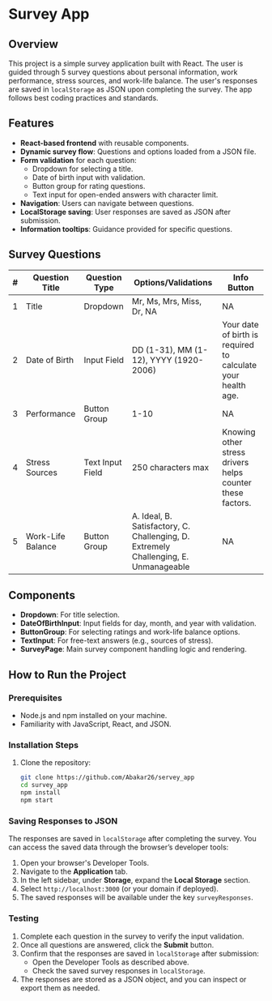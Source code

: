 # Survey App

## Overview

This project is a simple survey application built with React. The user is guided through 5 survey questions about personal information, work performance, stress sources, and work-life balance. The user's responses are saved in `localStorage` as JSON upon completing the survey. The app follows best coding practices and standards.

## Features

- **React-based frontend** with reusable components.
- **Dynamic survey flow**: Questions and options loaded from a JSON file.
- **Form validation** for each question:
  - Dropdown for selecting a title.
  - Date of birth input with validation.
  - Button group for rating questions.
  - Text input for open-ended answers with character limit.
- **Navigation**: Users can navigate between questions.
- **LocalStorage saving**: User responses are saved as JSON after submission.
- **Information tooltips**: Guidance provided for specific questions.

## Survey Questions

| #   | Question Title | Question Type   | Options/Validations                                   | Info Button                                         |
| --- | -------------- | --------------- | ----------------------------------------------------- | --------------------------------------------------- |
| 1   | Title          | Dropdown        | Mr, Ms, Mrs, Miss, Dr, NA                             | NA                                                  |
| 2   | Date of Birth  | Input Field     | DD (1-31), MM (1-12), YYYY (1920-2006)                | Your date of birth is required to calculate your health age. |
| 3   | Performance    | Button Group    | 1-10                                                  | NA                                                  |
| 4   | Stress Sources | Text Input Field| 250 characters max                                    | Knowing other stress drivers helps counter these factors. |
| 5   | Work-Life Balance | Button Group | A. Ideal, B. Satisfactory, C. Challenging, D. Extremely Challenging, E. Unmanageable | NA                                                  |

## Components

- **Dropdown**: For title selection.
- **DateOfBirthInput**: Input fields for day, month, and year with validation.
- **ButtonGroup**: For selecting ratings and work-life balance options.
- **TextInput**: For free-text answers (e.g., sources of stress).
- **SurveyPage**: Main survey component handling logic and rendering.

## How to Run the Project

### Prerequisites

- Node.js and npm installed on your machine.
- Familiarity with JavaScript, React, and JSON.

### Installation Steps

1. Clone the repository:
   ```bash
   git clone https://github.com/Abakar26/servey_app
   cd survey_app
   npm install
   npm start

### Saving Responses to JSON

The responses are saved in `localStorage` after completing the survey. You can access the saved data through the browser’s developer tools:

1. Open your browser's Developer Tools.
2. Navigate to the **Application** tab.
3. In the left sidebar, under **Storage**, expand the **Local Storage** section.
4. Select `http://localhost:3000` (or your domain if deployed).
5. The saved responses will be available under the key `surveyResponses`.

### Testing

1. Complete each question in the survey to verify the input validation.
2. Once all questions are answered, click the **Submit** button.
3. Confirm that the responses are saved in `localStorage` after submission:
   - Open the Developer Tools as described above.
   - Check the saved survey responses in `localStorage`.
4. The responses are stored as a JSON object, and you can inspect or export them as needed.
